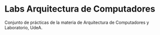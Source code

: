 # Labs Arquitectura de Computadores
Conjunto de prácticas de la materia de Arquitectura de Computadores y Laboratorio, UdeA.
